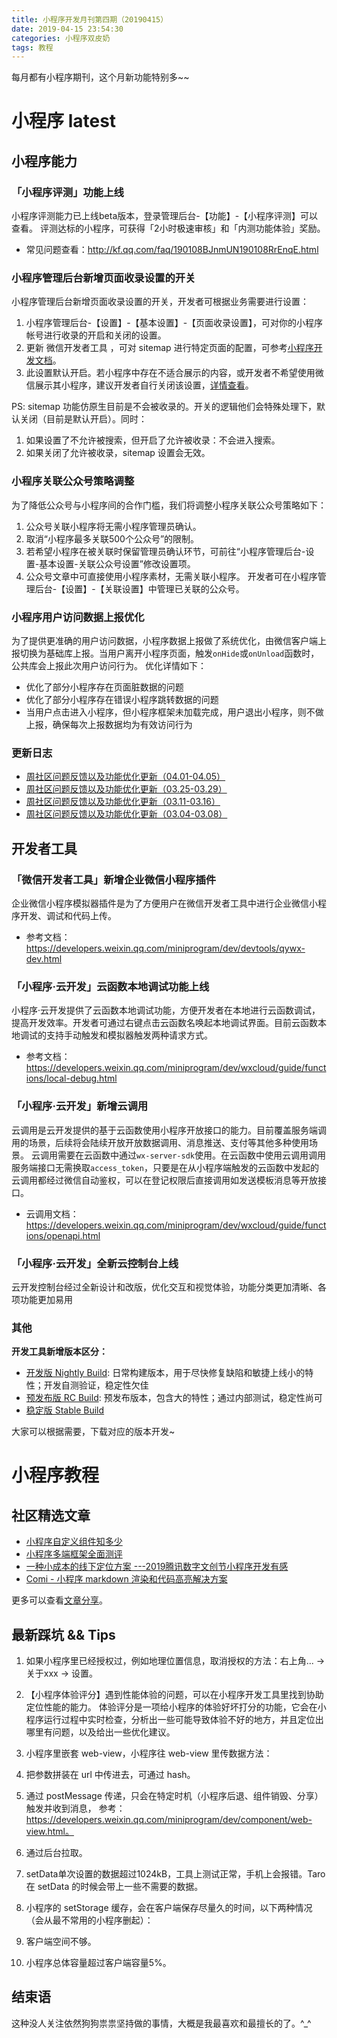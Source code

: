 ```yaml
---
title: 小程序开发月刊第四期（20190415）
date: 2019-04-15 23:54:30
categories: 小程序双皮奶
tags: 教程
---
```

每月都有小程序期刊，这个月新功能特别多~~
<!--more-->

# 小程序 latest
## 小程序能力
### 「小程序评测」功能上线
小程序评测能力已上线beta版本，登录管理后台-【功能】-【小程序评测】可以查看。
评测达标的小程序，可获得「2小时极速审核」和「内测功能体验」奖励。
- 常见问题查看：http://kf.qq.com/faq/190108BJnmUN190108RrEnqE.html

### 小程序管理后台新增页面收录设置的开关
小程序管理后台新增页面收录设置的开关，开发者可根据业务需要进行设置：
1. 小程序管理后台-【设置】-【基本设置】-【页面收录设置】，可对你的小程序帐号进行收录的开启和关闭的设置。
2. 更新 微信开发者工具 ，可对 sitemap 进行特定页面的配置，可参考[小程序开发文档](https://developers.weixin.qq.com/miniprogram/dev/framework/sitemap.html)。
3. 此设置默认开启。若小程序中存在不适合展示的内容，或开发者不希望使用微信展示其小程序，建议开发者自行关闭该设置，[详情查看](https://mp.weixin.qq.com/wxopen/readtemplate?t=config/collection_agreement_tmpl )。
 
PS: sitemap 功能仿原生目前是不会被收录的。开关的逻辑他们会特殊处理下，默认关闭（目前是默认开启）。同时：
1. 如果设置了不允许被搜索，但开启了允许被收录：不会进入搜索。
2. 如果关闭了允许被收录，sitemap 设置会无效。

### 小程序关联公众号策略调整
为了降低公众号与小程序间的合作门槛，我们将调整小程序关联公众号策略如下：
1. 公众号关联小程序将无需小程序管理员确认。
2. 取消“小程序最多关联500个公众号”的限制。
3. 若希望小程序在被关联时保留管理员确认环节，可前往“小程序管理后台-设置-基本设置-关联公众号设置”修改设置项。
4. 公众号文章中可直接使用小程序素材，无需关联小程序。
开发者可在小程序管理后台-【设置】-【关联设置】中管理已关联的公众号。

### 小程序用户访问数据上报优化
为了提供更准确的用户访问数据，小程序数据上报做了系统优化，由微信客户端上报切换为基础库上报。当用户离开小程序页面，触发`onHide`或`onUnload`函数时，公共库会上报此次用户访问行为。
优化详情如下：
- 优化了部分小程序存在页面脏数据的问题
- 优化了部分小程序存在错误小程序跳转数据的问题
- 当用户点击进入小程序，但小程序框架未加载完成，用户退出小程序，则不做上报，确保每次上报数据均为有效访问行为

### 更新日志
- [周社区问题反馈以及功能优化更新（04.01-04.05）](https://developers.weixin.qq.com/community/develop/doc/000c8033998118cb3168228965b401)
- [周社区问题反馈以及功能优化更新（03.25-03.29）](https://developers.weixin.qq.com/community/develop/doc/0006882b218580bcaf58036f556c01)
- [周社区问题反馈以及功能优化更新（03.11-03.16）](https://developers.weixin.qq.com/community/develop/doc/000c249a62c968e59648fdcd051001)
- [周社区问题反馈以及功能优化更新（03.04-03.08）](https://developers.weixin.qq.com/community/develop/doc/000e8a372e0608040c481445956001)

## 开发者工具
### 「微信开发者工具」新增企业微信小程序插件
企业微信小程序模拟器插件是为了方便用户在微信开发者工具中进行企业微信小程序开发、调试和代码上传。
- 参考文档：https://developers.weixin.qq.com/miniprogram/dev/devtools/qywx-dev.html

### 「小程序·云开发」云函数本地调试功能上线
小程序·云开发提供了云函数本地调试功能，方便开发者在本地进行云函数调试，提高开发效率。开发者可通过右键点击云函数名唤起本地调试界面。目前云函数本地调试的支持手动触发和模拟器触发两种请求方式。
- 参考文档：https://developers.weixin.qq.com/miniprogram/dev/wxcloud/guide/functions/local-debug.html

### 「小程序·云开发」新增云调用
云调用是云开发提供的基于云函数使用小程序开放接口的能力。目前覆盖服务端调用的场景，后续将会陆续开放开放数据调用、消息推送、支付等其他多种使用场景。
云调用需要在云函数中通过`wx-server-sdk`使用。在云函数中使用云调用调用服务端接口无需换取`access_token`，只要是在从小程序端触发的云函数中发起的云调用都经过微信自动鉴权，可以在登记权限后直接调用如发送模板消息等开放接口。
- 云调用文档：https://developers.weixin.qq.com/miniprogram/dev/wxcloud/guide/functions/openapi.html

### 「小程序·云开发」全新云控制台上线
云开发控制台经过全新设计和改版，优化交互和视觉体验，功能分类更加清晰、各项功能更加易用

### 其他
**开发工具新增版本区分：**
- [开发版 Nightly Build](https://developers.weixin.qq.com/miniprogram/dev/devtools/nightly.html): 日常构建版本，用于尽快修复缺陷和敏捷上线小的特性；开发自测验证，稳定性欠佳
- [预发布版 RC Build](https://developers.weixin.qq.com/miniprogram/dev/devtools/rc.html): 预发布版本，包含大的特性；通过内部测试，稳定性尚可
- [稳定版 Stable Build](https://developers.weixin.qq.com/miniprogram/dev/devtools/stable.html)

大家可以根据需要，下载对应的版本开发~

# 小程序教程

## 社区精选文章
- [小程序自定义组件知多少](https://developers.weixin.qq.com/community/develop/article/doc/0004e0543b8878a53b589986451413)
- [小程序多端框架全面测评](https://developers.weixin.qq.com/community/develop/article/doc/000eaadb944de06374485c3ed51813)
- [一种小成本的线下定位方案 ---2019腾讯数字文创节小程序开发有感](https://developers.weixin.qq.com/community/develop/article/doc/000caad3c4cbc03a5648e01e951013)
- [Comi - 小程序 markdown 渲染和代码高亮解决方案](https://developers.weixin.qq.com/community/develop/article/doc/000aa4e19a0d50bf0f6893b9f56c13)

更多可以查看[文章分享](https://developers.weixin.qq.com/community/develop/article)。

## 最新踩坑 && Tips
1. 如果小程序里已经授权过，例如地理位置信息，取消授权的方法：右上角...  -> 关于xxx -> 设置。

2. 【小程序体验评分】遇到性能体验的问题，可以在小程序开发工具里找到协助定位性能的能力。
体验评分是一项给小程序的体验好坏打分的功能，它会在小程序运行过程中实时检查，分析出一些可能导致体验不好的地方，并且定位出哪里有问题，以及给出一些优化建议。

3. 小程序里嵌套 web-view，小程序往 web-view 里传数据方法：
  1. 把参数拼装在 url 中传进去，可通过 hash。
  2. 通过 postMessage 传递，只会在特定时机（小程序后退、组件销毁、分享）触发并收到消息， 参考：https://developers.weixin.qq.com/miniprogram/dev/component/web-view.html。
  3. 通过后台拉取。

4. setData单次设置的数据超过1024kB，工具上测试正常，手机上会报错。Taro 在 setData 的时候会带上一些不需要的数据。

5. 小程序的 setStorage 缓存，会在客户端保存尽量久的时间，以下两种情况（会从最不常用的小程序删起）：
  1. 客户端空间不够。
  2. 小程序总体容量超过客户端容量5%。

## 结束语
这种没人关注依然狗狗祟祟坚持做的事情，大概是我最喜欢和最擅长的了。^_^